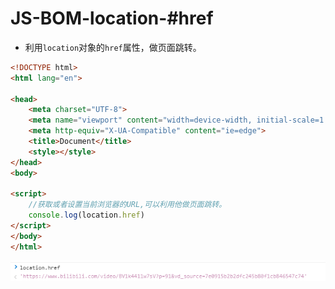# JS-BOM-location-#href

- 利用`location`对象的`href`属性，做页面跳转。

```html
<!DOCTYPE html>
<html lang="en">

<head>
    <meta charset="UTF-8">
    <meta name="viewport" content="width=device-width, initial-scale=1.0">
    <meta http-equiv="X-UA-Compatible" content="ie=edge">
    <title>Document</title>
    <style></style>
</head>
<body>

<script>
    //获取或者设置当前浏览器的URL,可以利用他做页面跳转。
    console.log(location.href)
</script>
</body>
</html>
```

![image-20220628142536551](image-20220628142536551-16563978431201.png)
